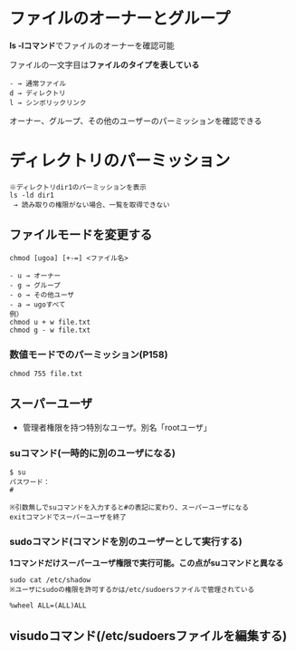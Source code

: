 # ファイルのオーナーとグループ

**ls -lコマンド**でファイルのオーナーを確認可能

ファイルの一文字目は**ファイルのタイプを表している**

    - → 通常ファイル
    d → ディレクトリ
    l → シンボリックリンク

オーナー、グループ、その他のユーザーのパーミッションを確認できる

# ディレクトリのパーミッション

    ※ディレクトリdir1のパーミッションを表示
    ls -ld dir1
     → 読み取りの権限がない場合、一覧を取得できない

## ファイルモードを変更する

    chmod [ugoa] [+-=] <ファイル名>
    
    - u → オーナー
    - g → グループ
    - o → その他ユーザ
    - a → ugoすべて
    例）
    chmod u + w file.txt
    chmod g - w file.txt

### 数値モードでのパーミッション(P158)

    chmod 755 file.txt

## スーパーユーザ
- 管理者権限を持つ特別なユーザ。別名「rootユーザ」


### suコマンド(一時的に別のユーザになる)
    $ su
    パスワード：
    #
    
    ※引数無しでsuコマンドを入力すると#の表記に変わり、スーパーユーザになる
    exitコマンドでスーパーユーザを終了

### sudoコマンド(コマンドを別のユーザーとして実行する)
**1コマンドだけスーパーユーザ権限で実行可能。この点がsuコマンドと異なる**

    sudo cat /etc/shadow
    ※ユーザにsudoの権限を許可するかは/etc/sudoersファイルで管理されている
    
    %wheel ALL=(ALL)ALL

## visudoコマンド(/etc/sudoersファイルを編集する)
